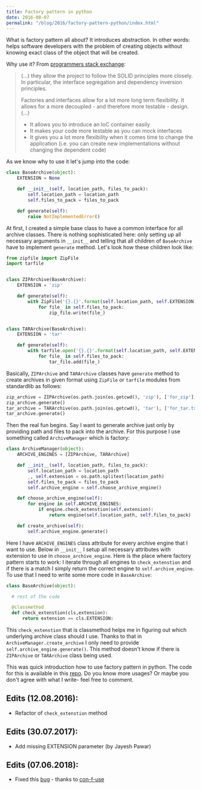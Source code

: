 ```yaml
---
title: Factory pattern in python
date: 2016-08-07
permalink: "/blog/2016/factory-pattern-python/index.html"
---
```


What is factory pattern all about? It introduces abstraction. In other
words: helps software developers with the problem of creating objects
without knowing exact class of the object that will be created.

Why use it? From [programmers stack
exchange](http://programmers.stackexchange.com/questions/253254/why-should-i-use-a-factory-class-instead-of-direct-object-construction):

> (...) they allow the project to follow the SOLID principles more
> closely. In particular, the interface segregation and dependency
> inversion principles.
>
> Factories and interfaces allow for a lot more long term flexibility.
> It allows for a more decoupled - and therefore more testable - design.
> (...)
>
> - It allows you to introduce an IoC container easily
> - It makes your code more testable as you can mock interfaces
> - It gives you a lot more flexibility when it comes time to change
>   the application (i.e. you can create new implementations without
>   changing the dependent code)

As we know why to use it let's jump into the code:

```python
class BaseArchive(object):
    EXTENSION = None

    def __init__(self, location_path, files_to_pack):
        self.location_path = location_path
        self.files_to_pack = files_to_pack

    def generate(self):
        raise NotImplementedError()
```

At first, I created a simple base class to have a common interface for
all archive classes. There is nothing sophisticated here: only setting
up all necessary arguments in `__init__` and telling that all children
of `BaseArchive` have to implement `generate` method. Let's look how
these children look like:

```python
from zipfile import ZipFile
import tarfile


class ZIPArchive(BaseArchive):
    EXTENSION = 'zip'

    def generate(self):
        with ZipFile('{}.{}'.format(self.location_path, self.EXTENSION), 'w') as zip_file:
            for file_ in self.files_to_pack:
                zip_file.write(file_)


class TARArchive(BaseArchive):
    EXTENSION = 'tar'

    def generate(self):
        with tarfile.open('{}.{}'.format(self.location_path, self.EXTENSION), 'w') as tar_file:
            for file_ in self.files_to_pack:
                tar_file.add(file_)
```

Basically, `ZIPArchive` and `TARArchive` classes have `generate` method
to create archives in given format using `ZipFile` or `tarfile` modules
from standardlib as follows:

```python
zip_archive = ZIPArchive(os.path.join(os.getcwd(), 'zip'), ['for_zip'])
zip_archive.generate()
tar_archive = TARArchive(os.path.join(os.getcwd(), 'tar'), ['for_tar.txt'])
tar_archive.generate()
```

Then the real fun begins. Say I want to generate archive just only by
providing path and files to pack into the archive. For this purpose I
use something called `ArchiveManager` which is factory:

```python
class ArchiveManager(object):
    ARCHIVE_ENGINES = [ZIPArchive, TARArchive]

    def __init__(self, location_path, files_to_pack):
        self.location_path = location_path
        _, self.extension = os.path.splitext(location_path)
        self.files_to_pack = files_to_pack
        self.archive_engine = self.choose_archive_engine()

    def choose_archive_engine(self):
        for engine in self.ARCHIVE_ENGINES:
            if engine.check_extenstion(self.extension):
                return engine(self.location_path, self.files_to_pack)

    def create_archive(self):
        self.archive_engine.generate()
```

Here I have `ARCHIVE_ENGINES` class attribute for every archive engine
that I want to use. Below in `__init__` I setup all necessary attributes
with extension to use in `choose_archive_engine`. Here is the place
where factory pattern starts to work: I iterate through all engines to
`check_extenstion` and if there is a match I simply return the correct
engine to `self.archive_engine`. To use that I need to write some more
code in `BaseArchive`:

```python
class BaseArchive(object):

  # rest of the code

  @classmethod
  def check_extenstion(cls,extension):
      return extension == cls.EXTENSION:
```

This `check_extenstion` that is classmethod helps me in figuring out
which underlying archive class should I use. Thanks to that in
`ArchiveManager.create_archive` I only need to provide
`self.archive_engine.generate()`. This method doesn't know if there is
`ZIPArchive` or `TARArchive` class being used.

This was quick introduction how to use factory pattern in python. The
code for this is available in this
[repo](https://github.com/krzysztofzuraw/personal-blog-projects/tree/master/factory_pattern).
Do you know more usages? Or maybe you don't agree with what I write-
feel free to comment.

## Edits (12.08.2016):

- Refactor of `check_extenstion` method

## Edits (30.07.2017):

- Add missing EXTENSION parameter (by Jayesh Pawar)

## Edits (07.06.2018):

- Fixed this [bug](https://github.com/krzysztofzuraw/blog-projects/issues/1) - thanks to [con-f-use](https://github.com/con-f-use)
